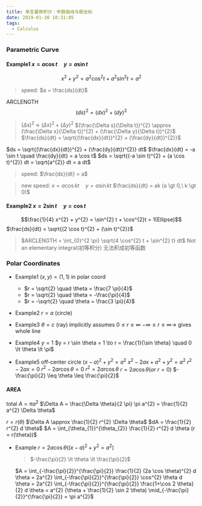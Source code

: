 ```yaml
---
title: 单变量微积分：参数曲线与极坐标
date: 2019-01-30 18:31:05
tags:
  - Calculus
---
```


### Parametric Curve

#### Example1 $x = a \cos t \quad y = a \sin t$
$$x^{2} + y^{2} = a^{2} \cos^{2}t + a^{2} \sin^{2} t = a^{2}$$

> speed: $a = \frac{ds}{dt}$

ARCLENGTH
$$(ds)^{2} = (dx)^{2} + (dy)^{2}$$

<!--more-->

> $(\Delta s)^{2} \approx  (\Delta x)^{2} + (\Delta y)^{2}$
> $(\frac{\Delta s}{\Delta t})^{2} \approx (\frac{\Delta x}{\Delta t})^{2} + (\frac{\Delta y}{\Delta t})^{2}$
> $\frac{ds}{dt} = \sqrt{(\frac{dx}{dt})^{2} + (\frac{dy}{dt})^{2}}$

$ds = \sqrt{(\frac{dx}{dt})^{2} + (\frac{dy}{dt})^{2}} dt$
$\frac{dx}{dt} = -a \sin t \quad \frac{dy}{dt} = a \cos t$
$ds = \sqrt{(-a \sin t)^{2} + (a \cos t)^{2}} dt = \sqrt{a^{2}} dt = a dt$

> speed: $\frac{ds}{dt} = a$

> new speed:
> $x = a \cos kt \quad y = a \sin kt$
> $\frac{ds}{dt} = ak (a \gt 0,\ k \gt 0)$

#### Example2 $x = 2 \sin t \quad y = \cos t$
$$\frac{1}{4} x^{2} + y^{2} = \sin^{2} t + \cos^{2}t = 1(Ellipse)$$
$\frac{ds}{dt} = \sqrt{(2 \cos t)^{2} + (\sin t)^{2}}$
> $ARCLENGTH = \int_{0}^{2 \pi} \sqrt{4 \cos^{2} t + \sin^{2} t} dt$
> Not an elementary integral(初等积分)
> 无法积成初等函数

### Polar Coordinates

- Example1 $(x, y) = (1, 1)$ in polar coord
  - $r = \sqrt{2} \quad \theta = \frac{7 \pi}{4}$
  - $r = \sqrt{2} \quad \theta = -\frac{\pi}{4}$
  - $r = -\sqrt{2} \quad \theta = \frac{3 \pi}{4}$

- Example2 $r= a$ (circle)

- Example3 $\theta = c$ (ray)
  implicitly assumes $0 \leq r \leq \infty$
  $-\infty \leq r \leq \infty \to$ gives whole line

- Example4 $y = 1$
  $y = r \sin \theta = 1 \to r = \frac{1}{\sin \theta} \quad 0 \lt \theta \lt \pi$

- Example5 off-center circle
  $(x-a)^{2} + y^{2} = a^{2}$
  $x^{2} - 2ax + a^{2} + y^{2} = a^{2}$
  $r^{2} - 2ax = 0$
  $r^{2} - 2ar \cos \theta = 0$
  $r^{2} = 2ar \cos \theta$
  $r = 2a \cos \theta (or\ r = 0)$
  $-\frac{\pi}{2} \leq \theta \leq \frac{\pi}{2}$

#### AREA
total $A = \pi a^{2}$
$\Delta A = \frac{\Delta \theta}{2 \pi} \pi a^{2} = \frac{1}{2} a^{2} \Delta \theta$

$r = r(\theta)$
$\Delta A \approx \frac{1}{2} r^{2} \Delta \theta$
$dA = \frac{1}{2} r^{2} d \theta$
$A = \int_{\theta_{1}}^{\theta_{2}} \frac{1}{2} r^{2} d \theta (r = r(\theta))$

- Example $r = 2a \cos \theta ((x-a)^{2} + y^{2} = a^{2})$
  > $-\frac{\pi}{2} \lt \theta \lt \frac{\pi}{2}$
  
  $A = \int_{-\frac{\pi}{2}}^{\frac{\pi}{2}} \frac{1}{2} (2a \cos \theta)^{2} d \theta = 2a^{2} \int_{-\frac{\pi}{2}}^{\frac{\pi}{2}} \cos^{2} \theta d \theta = 2a^{2} \int_{-\frac{\pi}{2}}^{\frac{\pi}{2}} \frac{1+\cos 2 \theta}{2} d \theta = a^{2} (\theta + \frac{1}{2} \sin 2 \theta) \mid_{-\frac{\pi}{2}}^{\frac{\pi}{2}} = \pi a^{2}$